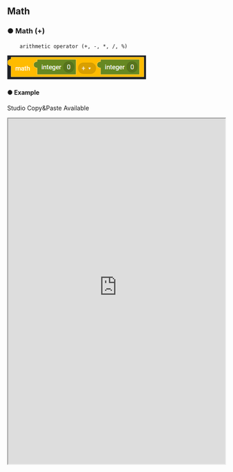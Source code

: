 ## Math

### ● Math \(+\)

        arithmetic operator (+, -, *, /, %)

![](../../../img/assets/image%20%28104%29.png)

#### ● Example

<p class='comment'>Studio Copy&Paste Available</p>
<iframe
    src="https://d1sxhpvag16wqc.cloudfront.net/v3.1.0/util/math_1"
    width="100%"
    height="800px"
    allow=""
    sandbox="allow-scripts allow-same-origin" />
<div class="display-pdf">
    <p><img src="../../../img/assets/image%20%28364%29.png" alt="" /></p>
    <p><img src="../../../img/assets/image%20%28339%29.png" alt="" /></p>
    <p><img src="../../../img/assets/image%20%28327%29.png" alt="" /></p>
</div>

#### ● Result

```text
{
  "result": {
    "+": 20,
    "-": 6,
    "*": 20,
    "/": 3.3333333333333335,
    "%": 2
  }
}
```

### ● Math \(++\)

        increment operator (++, --)

![](../../../img/assets/image%20%28115%29.png)

#### ● Example

<p class='comment'>Studio Copy&Paste Available</p>
<iframe
    src="https://d1sxhpvag16wqc.cloudfront.net/v3.1.0/util/math_2"
    width="100%"
    height="800px"
    allow=""
    sandbox="allow-scripts allow-same-origin" />
<div class="display-pdf">
    <p><img src="../../../img/assets/image%20%28340%29.png" alt="" /></p>
    <p><img src="../../../img/assets/image%20%28330%29.png" alt="" /></p>
</div>

#### ● Result

```text
{
  "result": {
    "math++": 4
  }
}
```
